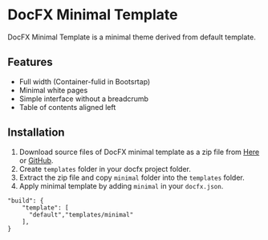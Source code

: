 # DocFX Minimal Template
DocFX Minimal Template is a minimal theme derived from default template.

## Features

* Full width (Container-fulid in Bootsrtap)
* Minimal white pages
* Simple interface without a breadcrumb
* Table of contents aligned left

## Installation

1. Download source files of DocFX minimal template as a zip file from [Here](https://github.com/sotanakamura/docfx-minimal/archive/refs/heads/main.zip) or [GitHub](https://github.com/sotanakamura/docfx-minimal).
1. Create `templates` folder in your docfx project folder.
1. Extract the zip file and copy `minimal` folder into the `templates` folder.
1. Apply minimal template by adding `minimal` in your `docfx.json`.
```
"build": {
    "template": [
      "default","templates/minimal"
    ],
}
```